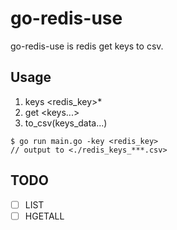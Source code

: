 # go-redis-use

go-redis-use is redis get keys to csv.

## Usage
1. keys <redis_key>*
2. get <keys...>
3. to_csv(keys_data...)

```
$ go run main.go -key <redis_key>
// output to <./redis_keys_***.csv>
```



## TODO
- [ ] LIST
- [ ] HGETALL